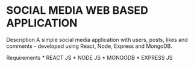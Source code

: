 <h1>SOCIAL MEDIA WEB BASED APPLICATION</h1>

Description
A simple social media application with users, posts, likes and comments - developed using React, Node, Express and MongoDB. 

Requirements
	* REACT JS
	* NODE JS
	* MONGODB
	* EXPRESS JS
